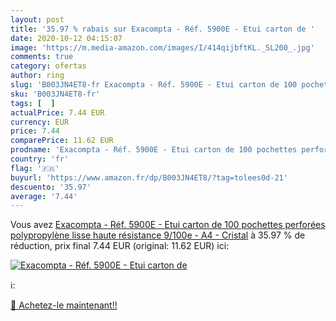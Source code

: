 ```yaml
---
layout: post
title: '35.97 % rabais sur Exacompta - Réf. 5900E - Etui carton de '
date: 2020-10-12 04:15:07
image: 'https://m.media-amazon.com/images/I/414qijbftKL._SL200_.jpg'
comments: true
category: ofertas
author: ring
slug: 'B003JN4ET8-fr Exacompta - Réf. 5900E - Etui carton de 100 pochettes...'
sku: 'B003JN4ET8-fr'
tags: [  ]
actualPrice: 7.44 EUR
currency: EUR
price: 7.44
comparePrice: 11.62 EUR
prodname: 'Exacompta - Réf. 5900E - Etui carton de 100 pochettes perforées polypropylène lisse haute résistance 9/100e - A4 - Cristal'
country: 'fr'
flag: '🇫🇷'
buyurl: 'https://www.amazon.fr/dp/B003JN4ET8/?tag=tolees0d-21'
descuento: '35.97'
average: '7.44'
---
```


Vous avez [Exacompta - Réf. 5900E - Etui carton de 100 pochettes perforées polypropylène lisse haute résistance 9/100e - A4 - Cristal](https://www.amazon.fr/dp/B003JN4ET8/?tag=tolees0d-21)  à  35.97 % de réduction, prix final  7.44 EUR (original: 11.62 EUR) ici:

[![Exacompta - Réf. 5900E - Etui carton de ](https://m.media-amazon.com/images/I/414qijbftKL._SL200_.jpg)](https://www.amazon.fr/dp/B003JN4ET8/?tag=tolees0d-21)

ℹ️:


[🛒 Achetez-le maintenant!!](https://www.amazon.fr/dp/B003JN4ET8/?tag=tolees0d-21)
